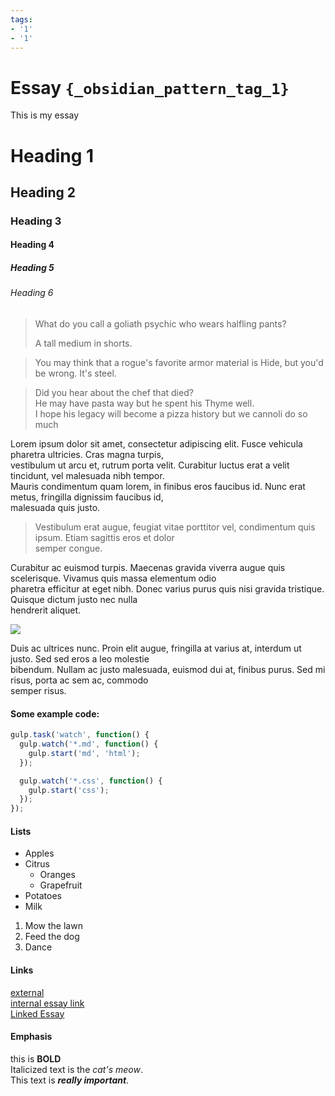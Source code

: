 ```yaml
---
tags:
- '1'
- '1'
---
```

   
# Essay `{_obsidian_pattern_tag_1}`   
This is my essay   
# Heading 1   
## Heading 2   
### Heading 3   
#### Heading 4   
##### Heading 5   
###### Heading 6   
   
> What do you call a goliath psychic who wears halfling pants?   
>   
>A tall medium in shorts.   
   
>You may think that a rogue's favorite armor material is Hide, but you'd be wrong. It's steel.   
   
>Did you hear about the chef that died?   
>He may have pasta way but he spent his Thyme well.   
>I hope his legacy will become a pizza history but we cannoli do so much   
>   
     
   
Lorem ipsum dolor sit amet, consectetur adipiscing elit. Fusce vehicula pharetra ultricies. Cras magna turpis,   
vestibulum ut arcu et, rutrum porta velit. Curabitur luctus erat a velit tincidunt, vel malesuada nibh tempor.   
Mauris condimentum quam lorem, in finibus eros faucibus id. Nunc erat metus, fringilla dignissim faucibus id,   
malesuada quis justo.   
   
  > Vestibulum erat augue, feugiat vitae porttitor vel, condimentum quis ipsum. Etiam sagittis eros et dolor   
  semper congue.   
   
Curabitur ac euismod turpis. Maecenas gravida viverra augue quis scelerisque. Vivamus quis massa elementum odio   
pharetra efficitur at eget nibh. Donec varius purus quis nisi gravida tristique. Quisque dictum justo nec nulla   
hendrerit aliquet.   
   
![](https://cloud.githubusercontent.com/assets/1424573/4785631/dc5ddcd2-5d82-11e4-88a2-06fdabbe4fb8.png)   
   
   
Duis ac ultrices nunc. Proin elit augue, fringilla at varius at, interdum ut justo. Sed sed eros a leo molestie   
bibendum. Nullam ac justo malesuada, euismod dui at, finibus purus. Sed mi risus, porta ac sem ac, commodo   
semper risus.   
   
#### Some example code:   
   
```js
gulp.task('watch', function() {
  gulp.watch('*.md', function() {
    gulp.start('md', 'html');
  });

  gulp.watch('*.css', function() {
    gulp.start('css');
  });
});
```
   
   
#### Lists   
   
  * Apples   
  * Citrus   
    * Oranges   
    * Grapefruit   
  * Potatoes   
  * Milk   
   
  1. Mow the lawn   
  2. Feed the dog   
  3. Dance   
   
#### Links   
[external](http://duckduckgo.com)   
[internal essay link](../../../areas/Digital%20Garden/essays/Linked%20Essay.md)   
[Linked Essay](../../../areas/Digital%20Garden/essays/Linked%20Essay.md)   
   
#### Emphasis   
this is **BOLD**   
Italicized text is the *cat's meow*.   
This text is ***really important***.